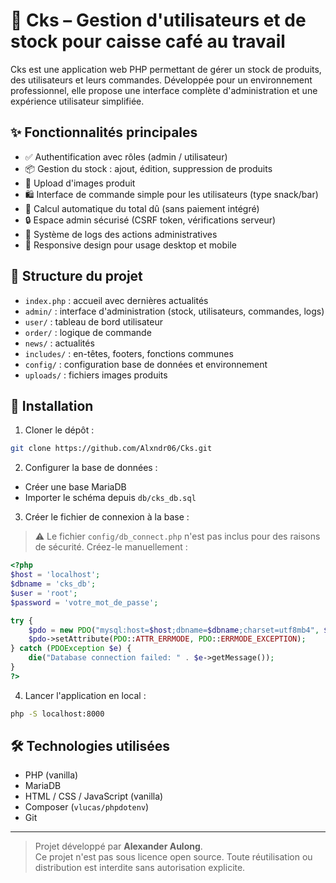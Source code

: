 # 🍫 Cks – Gestion d'utilisateurs et de stock pour caisse café au travail

Cks est une application web PHP permettant de gérer un stock de produits, des utilisateurs et leurs commandes. Développée pour un environnement professionnel, elle propose une interface complète d'administration et une expérience utilisateur simplifiée.

## ✨ Fonctionnalités principales

- ✅ Authentification avec rôles (admin / utilisateur)
- 📦 Gestion du stock : ajout, édition, suppression de produits
- 📸 Upload d'images produit
- 🛍️ Interface de commande simple pour les utilisateurs (type snack/bar)
- 🧮 Calcul automatique du total dû (sans paiement intégré)
- 🔒 Espace admin sécurisé (CSRF token, vérifications serveur)
- 🧾 Système de logs des actions administratives
- 📱 Responsive design pour usage desktop et mobile

## 📂 Structure du projet

- `index.php` : accueil avec dernières actualités
- `admin/` : interface d'administration (stock, utilisateurs, commandes, logs)
- `user/` : tableau de bord utilisateur
- `order/` : logique de commande
- `news/` : actualités
- `includes/` : en-têtes, footers, fonctions communes
- `config/` : configuration base de données et environnement
- `uploads/` : fichiers images produits

## 🔧 Installation

1. Cloner le dépôt :
```bash
git clone https://github.com/Alxndr06/Cks.git
```

2. Configurer la base de données :
- Créer une base MariaDB
- Importer le schéma depuis `db/cks_db.sql`

3. Créer le fichier de connexion à la base :
> ⚠️ Le fichier `config/db_connect.php` n'est pas inclus pour des raisons de sécurité. Créez-le manuellement :

```php
<?php
$host = 'localhost';
$dbname = 'cks_db';
$user = 'root';
$password = 'votre_mot_de_passe';

try {
    $pdo = new PDO("mysql:host=$host;dbname=$dbname;charset=utf8mb4", $user, $password);
    $pdo->setAttribute(PDO::ATTR_ERRMODE, PDO::ERRMODE_EXCEPTION);
} catch (PDOException $e) {
    die("Database connection failed: " . $e->getMessage());
}
?>
```

4. Lancer l'application en local :
```bash
php -S localhost:8000
```

## 🛠️ Technologies utilisées

- PHP (vanilla)
- MariaDB
- HTML / CSS / JavaScript (vanilla)
- Composer (`vlucas/phpdotenv`)
- Git

---

> Projet développé par **Alexander Aulong**.  
> Ce projet n'est pas sous licence open source. Toute réutilisation ou distribution est interdite sans autorisation explicite.
